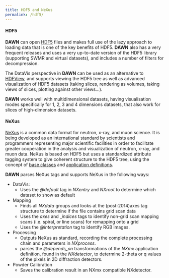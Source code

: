 ```yaml
---
title: HDF5 and NeXus
permalink: /hdf5/
---
```


#### HDF5

**DAWN** can open [HDF5](https://www.hdfgroup.org/solutions/hdf5/) files and makes full use of the lazy approach to loading data that is one of the key benefits of HDF5. **DAWN** also has a very frequent releases and uses a very up-to-date version of the HDF5 library (supporting SWMR and virtual datasets), and includes a number of filters for decompression.

The DataVis perspective in **DAWN** can be used as an alternative to [HDFView](https://support.hdfgroup.org/products/java/hdfview/), and supports viewing the HDF5 tree as well as advanced visualization of HDF5 datasets (taking slices, rendering as volumes, taking views of slices, plotting against other views...).

**DAWN** works well with multidimensional datasets, having visualisation modes specifically for 1, 2, 3 and 4 dimensions datasets, that also work for slices of high-dimension datasets.

#### NeXus

[NeXus](https://www.nexusformat.org/) is a common data format for neutron, x-ray, and muon science. It is being developed as an international standard by scientists and programmers representing major scientific facilities in order to facilitate greater cooperation in the analysis and visualization of neutron, x-ray, and muon data. NeXus is based on HDF5 but uses a standardized attribute tagging system to give coherent structure to the HDF5 tree, using the concept of [base classes](http://download.nexusformat.org/doc/html/classes/base_classes/index.html) and [application definitions](http://download.nexusformat.org/doc/html/classes/applications/index.html).

**DAWN** parses NeXus tags and supports NeXus in the following ways:

- DataVis:
    * Uses the _@default_ tag in _NXentry_ and _NXroot_ to determine which dataset to show as default
- Mapping
    * Finds all _NXdata_ groups and looks at the (post-2014)axes tag structure to determine if the file contains grid scan data
    * Uses the _axes_ and __indices_ tags to identify non-grid scan mapping scans (i.e. spiral, or line scans) for remapping onto a grid
    * Uses the _@interpretation_ tag to identify RGB images.
- Processing
    * Outputs NeXus as standard, recording the complete processing chain and parameters in _NXprocess_.
    * parses the _@depends_on_ transformations of the _NXmx_ application definition, found in the _NXdetector_, to determine 2-theta or q values of the pixels in 2D diffraction detectors.
- Powder Calibration
    * Saves the calibration result in an NXmx compatible NXdetector. 
